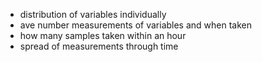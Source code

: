 - distribution of variables individually
- ave number measurements of variables and when taken
- how many samples taken within an hour
- spread of measurements through time 